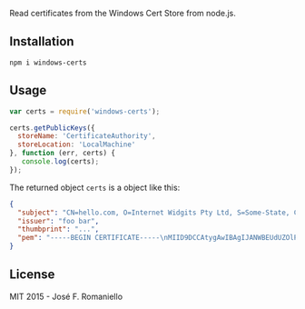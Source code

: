 Read certificates from the Windows Cert Store from node.js.

## Installation

```
npm i windows-certs
```

## Usage

```javascript
var certs = require('windows-certs');

certs.getPublicKeys({
  storeName: 'CertificateAuthority',
  storeLocation: 'LocalMachine'
}, function (err, certs) {
   console.log(certs);
});
```

The returned object `certs` is a object like this:

```json
{
  "subject": "CN=hello.com, O=Internet Widgits Pty Ltd, S=Some-State, C=AU",
  "issuer": "foo bar",
  "thumbprint": "...",
  "pem": "-----BEGIN CERTIFICATE-----\nMIID9DCCAtygAwIBAgIJANWBEUdUZOlPMA0GCSqGSIb3DQEBBQUAMFkxCzAJBgNV..."
}
```

## License

MIT 2015 - José F. Romaniello